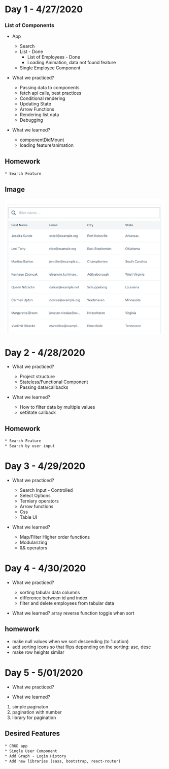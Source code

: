 # Day 1 - 4/27/2020

### List of Components

* App
    * Search
    * List - Done
        * List of Employees - Done
        * Loading Animation, data not found feature
    * Single Employee Component

* What we practiced?
    * Passing data to components
    * fetch api calls, best practices
    * Conditional rendering
    * Updating State
    * Arrow Functions
    * Rendering list data
    * Debugging

* What we learned?
    * componentDidMount
    * loading feature/animation


## Homework
    * Search Feature


## Image
![alt text](search.png "Search")


# Day 2 - 4/28/2020

* What we practiced?
    * Project structure
    * Stateless/Functional Component
    * Passing data/callbacks

* What we learned?
    * How to filter data by multiple values
    * setState callback


## Homework
    * Search Feature
    * Search by user input 

# Day 3 - 4/29/2020
* What we practiced?
    * Search Input - Controlled
    * Select Options
    * Terniary operators
    * Arrow functions
    * Css
    * Table UI

* What we learned?
    * Map/Filter Higher order functions
    * Modularizing
    * && operators

# Day 4 - 4/30/2020

* What we practiced?
    * sorting tabular data columns
    * difference between id and index
    * filter and delete employees from tabular data

* What we learned?
    array reverse function
    toggle when sort

## homework
 * make null values when we sort descending (to 1.option)
 * add sorting icons so that flips depending on the sorting: asc, desc
 * make row heights similar 

# Day 5 - 5/01/2020
* What we practiced?
    
* What we learned?

<!-- Pagination -->
1. simple paginaton
2. pagination with number
3. library for pagination
<!-- 4. scroll pagination -->

## Desired Features
    * CRUD app
    * Single User Component
    * Add Graph - Login History
    * Add new libraries (sass, bootstrap, react-router)
